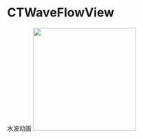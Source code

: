 # CTWaveFlowView
水波动画
<img src="https://raw.github.com/hsousa/HCSStarRatingView/master/Assets/demo.gif" width="240" />
